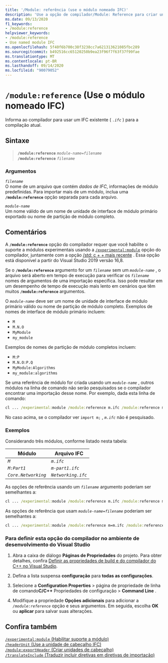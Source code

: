 ```yaml
---
title: '/Module: referência (use o módulo nomeado IFC)'
description: 'Use a opção de compilador/Module: Reference para criar unidades de cabeçalho de módulo para o nome do cabeçalho ou arquivos de inclusão especificados.'
ms.date: 09/13/2020
f1_keywords:
- /module:reference
helpviewer_keywords:
- /module:reference
- Use named module IFC
ms.openlocfilehash: 5f40f6b700c38f3238cc7a621313621085fbc289
ms.sourcegitcommit: b492516cc65120250b9ea23f96f7f63f37f99fae
ms.translationtype: MT
ms.contentlocale: pt-BR
ms.lasthandoff: 09/14/2020
ms.locfileid: "90079052"
---
```

# <a name="modulereference-use-named-module-ifc"></a>`/module:reference` (Use o módulo nomeado IFC)

Informa ao compilador para usar um IFC existente ( *`.ifc`* ) para a compilação atual.

## <a name="syntax"></a>Sintaxe

> **`/module:reference`** *`module-name=filename`*\
> **`/module:reference`** *`filename`*

### <a name="arguments"></a>Argumentos

*`filename`*\
O nome de um arquivo que contém *dados de IFC*, informações de módulo predefinidas. Para importar mais de um módulo, inclua uma **`/module:reference`** opção separada para cada arquivo.

*`module-name`*\
Um nome válido de um nome de unidade de interface de módulo primário exportado ou nome de partição de módulo completo.

## <a name="remarks"></a>Comentários

A **`/module:reference`** opção do compilador requer que você habilite o suporte a módulos experimentais usando a [`/experimental:module`](experimental-module.md) opção do compilador, juntamente com a opção [/std: c + + mais recente](std-specify-language-standard-version.md) . Essa opção está disponível a partir do Visual Studio 2019 versão 16,8.

Se o **`/module:reference`** argumento for um *`filename`* sem um *`module-name`* , o arquivo será aberto em tempo de execução para verificar os *`filename`* nomes de argumentos de uma importação específica. Isso pode resultar em um desempenho de tempo de execução mais lento em cenários que têm muitos **`/module:reference`** argumentos.

O *`module-name`* deve ser um nome de unidade de interface de módulo primário válido ou nome de partição de módulo completo. Exemplos de nomes de interface de módulo primário incluem:

- `M`
- `M.N.O`
- `MyModule`
- `my_module`

Exemplos de nomes de partição de módulo completos incluem:

- `M:P`
- `M.N.O:P.Q`
- `MyModule:Algorithms`
- `my_module:algorithms`

Se uma referência de módulo for criada usando um *`module-name`* , outros módulos na linha de comando não serão pesquisados se o compilador encontrar uma importação desse nome. Por exemplo, dada esta linha de comando:

```cmd
cl ... /experimental:module /module:reference m.ifc /module:reference m=n.ifc
```

No caso acima, se o compilador ver `import m;` , *`m.ifc`* não é pesquisado.

### <a name="examples"></a>Exemplos

Considerando três módulos, conforme listado nesta tabela:

| Módulo | Arquivo IFC |
|--|--|
| *`M`* | *`m.ifc`* |
| *`M:Part1`* | *`m-part1.ifc`* |
| *`Core.Networking`* | *`Networking.ifc`* |

As opções de referência usando um *`filename`* argumento poderiam ser semelhantes a:

```cmd
cl ... /experimental:module /module:reference m.ifc /module:reference m-part.ifc /module:reference Networking.ifc
```

As opções de referência que usam *`module-name=filename`* poderiam ser semelhantes a:

```cmd
cl ... /experimental:module /module:reference m=m.ifc /module:reference M:Part1=m-part.ifc /module:reference Core.Networking=Networking.ifc
```

### <a name="to-set-this-compiler-option-in-the-visual-studio-development-environment"></a>Para definir esta opção do compilador no ambiente de desenvolvimento do Visual Studio

1. Abra a caixa de diálogo **Páginas de Propriedades** do projeto. Para obter detalhes, confira [Definir as propriedades de build e do compilador do C++ no Visual Studio](../working-with-project-properties.md).

1. Defina a lista suspensa **configuração** para **todas as configurações**.

1. Selecione a **Configuration Properties**  >  página de propriedade de linha de comando**C/C++** Propriedades de configuração  >  **Command Line** .

1. Modifique a propriedade **Opções adicionais** para adicionar a *`/module:reference`* opção e seus argumentos. Em seguida, escolha **OK** ou **aplicar** para salvar suas alterações.

## <a name="see-also"></a>Confira também

[`/experimental:module` (Habilitar suporte a módulo)](experimental-module.md)\
[`/headerUnit` (Use a unidade de cabeçalho IFC)](headerunit.md)\
[`/module:exportHeader` (Criar unidades de cabeçalho)](module-exportheader.md)\
[`/translateInclude` (Traduzir incluir diretivas em diretivas de importação)](translateinclude.md)
